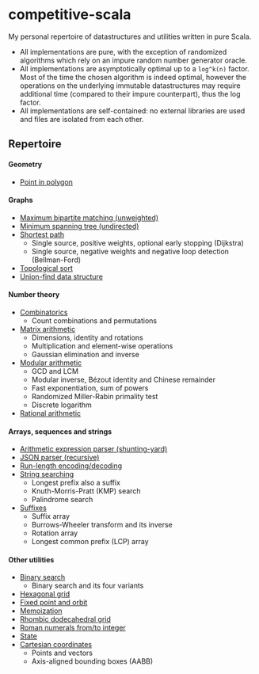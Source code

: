 competitive-scala
===

My personal repertoire of datastructures and utilities written in pure Scala.

* All implementations are pure, with the exception of randomized algorithms which rely on an impure random number generator oracle.
* All implementations are asymptotically optimal up to a `log^k(n)` factor. Most of the time the chosen algorithm is indeed optimal, however the operations on the underlying immutable datastructures may require additional time (compared to their impure counterpart), thus the log factor.
* All implementations are self-contained: no external libraries are used and files are isolated from each other.

## Repertoire

#### Geometry

* [Point in polygon](src/main/scala/competitivescala/geometry/PointPolygon.scala)

#### Graphs

* [Maximum bipartite matching (unweighted)](src/main/scala/competitivescala/graphs/bipartite/BipartiteMatchingUnweighted.scala)
* [Minimum spanning tree (undirected)](src/main/scala/competitivescala/graphs/MinimumSpanningTree.scala)
* [Shortest path](src/main/scala/competitivescala/graphs/ShortestPath.scala)
  * Single source, positive weights, optional early stopping (Dijkstra)
  * Single source, negative weights and negative loop detection (Bellman-Ford)
* [Topological sort](src/main/scala/competitivescala/graphs/TopologicalSort.scala)
* [Union-find data structure](src/main/scala/competitivescala/graphs/UnionFind.scala)

#### Number theory

* [Combinatorics](src/main/scala/competitivescala/numbers/Combinatorics.scala)
  * Count combinations and permutations
* [Matrix arithmetic](src/main/scala/competitivescala/numbers/MatrixArithmetic.scala)
  * Dimensions, identity and rotations
  * Multiplication and element-wise operations
  * Gaussian elimination and inverse
* [Modular arithmetic](src/main/scala/competitivescala/numbers/ModularArithmetic.scala)
  * GCD and LCM
  * Modular inverse, Bézout identity and Chinese remainder
  * Fast exponentiation, sum of powers
  * Randomized Miller-Rabin primality test
  * Discrete logarithm
* [Rational arithmetic](src/main/scala/competitivescala/numbers/RationalArithmetic.scala)

#### Arrays, sequences and strings

* [Arithmetic expression parser (shunting-yard)](src/main/scala/competitivescala/strings/parsing/ShuntingYard.scala)
* [JSON parser (recursive)](src/main/scala/competitivescala/strings/parsing/JsonParser.scala)
* [Run-length encoding/decoding](src/main/scala/competitivescala/strings/RunLength.scala)
* [String searching](src/main/scala/competitivescala/strings/StringSearch.scala)
  * Longest prefix also a suffix
  * Knuth-Morris-Pratt (KMP) search
  * Palindrome search
* [Suffixes](src/main/scala/competitivescala/strings/SuffixArray.scala)
  * Suffix array
  * Burrows-Wheeler transform and its inverse
  * Rotation array
  * Longest common prefix (LCP) array

#### Other utilities

* [Binary search](src/main/scala/competitivescala/utils/BinarySearch.scala)
  * Binary search and its four variants
* [Hexagonal grid](src/main/scala/competitivescala/utils/HexGrid.scala)
* [Fixed point and orbit](src/main/scala/competitivescala/utils/FixedPoint.scala)
* [Memoization](src/main/scala/competitivescala/utils/Memoization.scala)
* [Rhombic dodecahedral grid](src/main/scala/competitivescala/utils/RhombicDodecahedralGrid.scala)
* [Roman numerals from/to integer](src/main/scala/competitivescala/utils/RomanNumerals.scala)
* [State](src/main/scala/competitivescala/utils/State.scala)
* [Cartesian coordinates](src/main/scala/competitivescala/utils/Vectors.scala)
  * Points and vectors
  * Axis-aligned bounding boxes (AABB)
